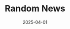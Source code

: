 ---
title: "Random News"
date: 2025-04-01
audio: "iotforge_unplugged_250318.mp3"
image: "cover.png"
script: "script.md"
sources: "sources.md"
description: "In this episode, we talk about..."
tags: ["podcast", "episode"]
categories: ["Podcasts"]
ShowToc: false
draft: true
---
